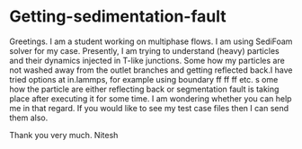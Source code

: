# Getting-sedimentation-fault
Greetings. I am a student working on multiphase flows. I am using SediFoam solver for my case.  Presently, I am trying to 
understand (heavy) particles and their dynamics injected in T-like junctions. Some how my particles are not washed away from 
the outlet branches and getting reflected back.I have tried options at in.lammps,  for example using boundary    ff ff ff etc. s
ome how the particle are either reflecting back or segmentation fault is taking place after executing it for some time.  I am 
wondering whether you can help me in that regard. If you would like to see my test case files then I can send them also.  

Thank you very much. Nitesh
